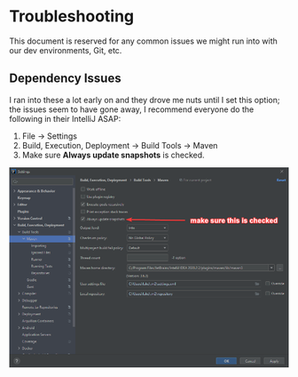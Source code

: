 # Troubleshooting

This document is reserved for any common issues we might run into with our dev environments, Git, etc.

## Dependency Issues

I ran into these a lot early on and they drove me nuts until I set this option; the issues seem to have gone away, I recommend everyone do the following in their IntelliJ ASAP:

1. File -> Settings
2. Build, Execution, Deployment -> Build Tools -> Maven
3. Make sure **Always update snapshots** is checked.

![](./images/maven_build_settings.png)